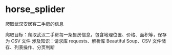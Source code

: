 # horse_splider
爬取武汉安居客二手房的信息

爬取目标：爬取武汉二手房每一条售房信息，包含地理位置、价格、面积等，保存为 CSV 文件
涉及知识：请求库 requests、解析库 Beautiful Soup、CSV 文件储存、列表操作、分页判断
